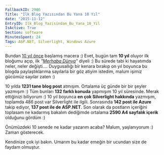 ```yaml
---
FallbackID: 2986
Title: "İlk Blog Yazısından Bu Yana 10 Yıl"
date: "2015-11-12"
EntryID: Ilk_Blog_Yazisindan_Bu_Yana_10_Yil
IsActive: True
Section: software
MinutesSpent: 24
Tags: ASP.NET, Silverlight, Windows Azure
---
```

Bundan [10 yıl önce](http://daron.yondem.com/software/post/be1d28be-75f3-4c8a-bdba-20f7ff2752b0) başlamış macera :) Evet, bugün tam **10 yıl** oluyor ilk bloğumu açıp, ilk *"[Merhaba Dünya](http://daron.yondem.com/software/post/be1d28be-75f3-4c8a-bdba-20f7ff2752b0)"* diyeli :) Bu sürede tabi ki hayatımda neler, neler değişti.... Duygusallığı bir kenara bırakıp on yıl boyunca bu blogda paylaştıklarıma sayılarla bir göz atiyim istedim, malum işimiz gücümüz sayılar zaten :) 

10 yılda **1231 tane blog post** atmışım. Ortalama üç günde bir bir şeyler yazmışım :) Tüm bunları **132 farklı konuda** yapmışım 10 yıl süresinde. Merak ettiğinizi biliyorum :) 10 yıl boyunca **en çok Silverlight hakkında** yazmışım, toplamda 486 post var Silverlight ile ilgili. Sonrasında **142 post ile Azure** takip ediyor, **137 post ile de ASP.NET**. Son olarak da postların içeriğini toplasam ne kadarmış bakalım dediğimde ortalama **2590 A4 sayfalık içerik** olduğunu gördüm :)

Önümüzdeki 10 senede ne kadar yazarım acaba? Malum, yaşlanıyorum :) Zaman gösterecek.

Kendinize çok iyi bakın. Umarım bu kadar emeğin bir ucundan size de faydam olmuştur.
